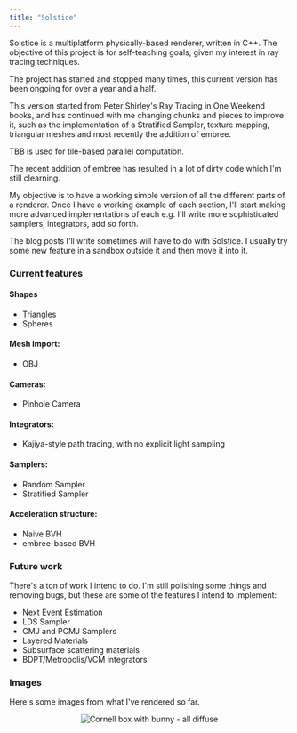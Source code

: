 ```yaml
---
title: "Solstice"
---
```


Solstice is a multiplatform physically-based renderer, written in C++. The objective of this project is for self-teaching goals, given my interest in ray tracing techniques.

The project has started and stopped many times, this current version has been ongoing for over a year and a half.

This version started from Peter Shirley's Ray Tracing in One Weekend books, and has continued with me changing chunks and pieces to improve it, such as the implementation of a Stratified Sampler, texture mapping, triangular meshes and most recently the addition of embree.

TBB is used for tile-based parallel computation.

The recent addition of embree has resulted in a lot of dirty code which I'm still clearning. 

My objective is to have a working simple version of all the different parts of a renderer. Once I have a working example of each section, I'll start making more advanced implementations of each e.g. I'll write more sophisticated samplers, integrators, add so forth.

The blog posts I'll write sometimes will have to do with Solstice. I usually try some new feature in a sandbox outside it and then move it into it.

### Current features

#### Shapes

* Triangles
* Spheres

#### Mesh import:

* OBJ

#### Cameras:

* Pinhole Camera

#### Integrators:

* Kajiya-style path tracing, with no explicit light sampling

#### Samplers:

* Random Sampler
* Stratified Sampler

#### Acceleration structure:

* Naive BVH
* embree-based BVH

### Future work

There's a ton of work I intend to do. I'm still polishing some things and removing bugs, but these are some of the features I intend to implement:

* Next Event Estimation
* LDS Sampler
* CMJ and PCMJ Samplers
* Layered Materials
* Subsurface scattering materials
* BDPT/Metropolis/VCM integrators


### Images

Here's some images from what I've rendered so far.

<p align="center">
<img src="{{ site.url }}/assets/solstice/bunny.png" alt="Cornell box with bunny - all diffuse">
</p>

